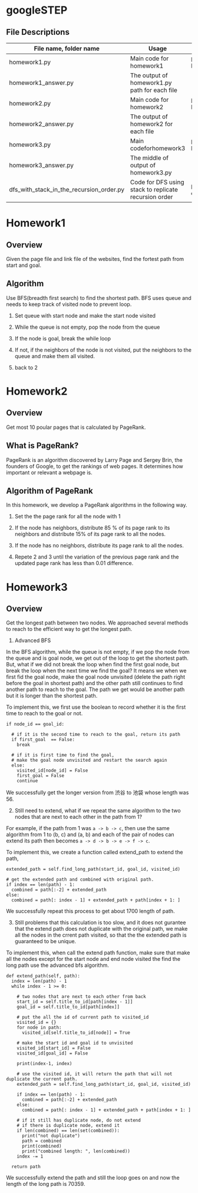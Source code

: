 # googleSTEP

## File Descriptions

| File name, folder name               | Usage                             | Command |
|-----------------------|--------------------------------------------------|---------|
| homework1.py          | Main code for homework1                         |python homework1.py pages_file links_file|
| homework1_answer.py   | The output of homework1.py path for each file   | |
| homework2.py          | Main code for homework2                         |python homework2.py pages_file links_file|
| homework2_answer.py   | The output of homework2 for each file           | |
| homework3.py          | Main codeforhomework3                           |python homework3.py pages_file links_file|
| homework3_answer.py   | The middle of output of homework3.py            | |
| dfs_with_stack_in_the_recursion_order.py| Code for DFS using stack to replicate recursion order         | python  dfs_with_stack_in_the_recursion_order.py |

# Homework1
## Overview
Given the page file and link file of the websites, find the fortest path from start and goal.

## Algorithm
Use BFS(breadth first search) to find the shortest path. BFS uses queue and needs to
keep track of visited node to prevent loop.

1. Set queue with start node and make the start node visited

2. While the queue is not empty, pop the node from the queue

3. If the node is goal, break the while loop

4. If not, if the neighbors of the node is not visited, put the neighbors to the queue and make them all visited.

5. back to 2

# Homework2
## Overview
Get most 10 poular pages that is calculated by PageRank.

## What is PageRank?
PageRank is an algorithm discovered by Larry Page and Sergey Brin, the founders of Google, to get the rankings of web pages. It determines how important or relevant a webpage is.

## Algorithm of PageRank
In this homework, we develop a PageRank algorithms in the following way.

1. Set the the page rank for all the node with 1

2. If the node has neighbors, distribute 85 % of its page rank to its neighbors and distribute 15% of its page rank to all the nodes.

3. If the node has no neighbors, distribute its page rank to all the nodes.

4. Repete 2 and 3 until the variation of the previous page rank and the updated page rank has less than 0.01 difference.

# Homework3
## Overview
Get the longest path between two nodes. We approached several methods to reach to  the efficient way to get the longest path.

1. Advanced BFS

In the BFS algorithm, while the queue is not empty, if we pop the node from the queue and is goal node, we get out of the loop to get the shortest path.
But, what if we did not break the loop when find the first goal node, but break the loop when the next time we find the goal? It means we when we first fid the goal node,
make the goal node unvisited (delete the path right before the goal in shortest path) and the other path still continues to find another path to reach to the goal.
The path we get would be another path but it is longer than the shortest path.

To implement this, we first use the boolean to record whether it is the first time to reach to the goal or not.

```
if node_id == goal_id:

  # if it is the second time to reach to the goal, return its path
  if first_goal  == False:
    break

  # if it is first time to find the goal,
  # make the goal node unvisited and restart the search again
  else:
    visited_id[node_id] = False
    first_goal = False
    continue
```

We successfully get the longer version from 渋谷 to 池袋 whose length was 56.

2. Still need to extend, what if we repeat the same algorithm to the two nodes that are
next to each other in the path from 1?

For example, if the path from 1 was `a -> b -> c`, then use the same algorithm from 1 to (b, c) and (a, b) and each of the pair of nodes can extend its path then becomes
`a -> d -> b -> e -> f -> c`.

To implement this, we create a function called extend_path to extend the path,

```
extended_path = self.find_long_path(start_id, goal_id, visited_id)

# get the extended path and combined with original path.
if index == len(path) - 1:
  combined = path[:-2] + extended_path
else:
  combined = path[: index - 1] + extended_path + path[index + 1: ]
```

We successfully repeat this process to get about 1700 length of path.

3. Still problems that this calculation is too slow, and it does not gurantee
that the extend path does not duplicate with the original path, we make all
the nodes in the crrent path visited, so that the the extended path is guaranteed to
be unique.

To implement this, when call the extend path function, make sure that make all the nodes except for the start node and end node visited the find the long path use the advanced bfs algorithm.

```
def extend_path(self, path):
  index = len(path) - 1
  while index - 1 >= 0:

    # two nodes that are next to each other from back
    start_id = self.title_to_id[path[index - 1]]
    goal_id = self.title_to_id[path[index]]

    # put the all the id of current path to visited_id
    visited_id = {}
    for node in path:
      visited_id[self.title_to_id[node]] = True

    # make the start id and goal id to unvisited
    visited_id[start_id] = False
    visited_id[goal_id] = False

    print(index-1, index)

    # use the visited id, it will return the path that will not duplicate the current path.
    extended_path = self.find_long_path(start_id, goal_id, visited_id)

    if index == len(path) - 1:
      combined = path[:-2] + extended_path
    else:
      combined = path[: index - 1] + extended_path + path[index + 1: ]

    # if it still has duplicate node, do not extend
    # if there is duplicate node, extend it
    if len(combined) == len(set(combined)):
      print("not duplicate")
      path = combined
      print(combined)
      print("combined length: ", len(combined))
    index -= 1

  return path

```

We successfully extend the path and still the loop goes on and now the length of the long path is 70359.